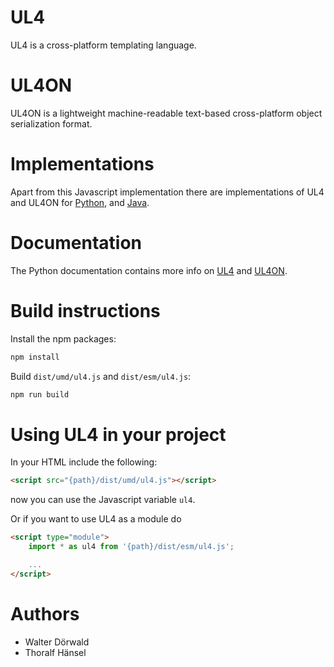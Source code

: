 # UL4

UL4 is a cross-platform templating language.


# UL4ON

UL4ON is a lightweight machine-readable text-based cross-platform object
serialization format.


# Implementations

Apart from this Javascript implementation there are implementations of UL4
and UL4ON for [Python](https://github.com/LivingLogic/LivingLogic.Python.xist),
and [Java](https://github.com/LivingLogic/LivingLogic.Java.ul4).


# Documentation

The Python documentation contains more info on
[UL4](http://python.livinglogic.de/UL4.html) and
[UL4ON](http://python.livinglogic.de/UL4ON.html).


# Build instructions

Install the npm packages:

```bash
npm install
```

Build `dist/umd/ul4.js` and `dist/esm/ul4.js`:

```bash
npm run build
```


# Using UL4 in your project

In your HTML include the following:

```html
<script src="{path}/dist/umd/ul4.js"></script>
```

now you can use the Javascript variable `ul4`.

Or if you want to use UL4 as a module do

```html
<script type="module">
	import * as ul4 from '{path}/dist/esm/ul4.js';

	...
</script>
```

# Authors

* Walter Dörwald
* Thoralf Hänsel
